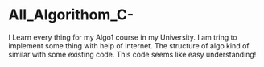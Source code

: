 # All_Algorithom_C-
I Learn every thing for my Algo1 course in my University.
I am tring to implement some thing with help of internet. The structure of algo kind of similar with some existing code.
This code seems like easy understanding!
